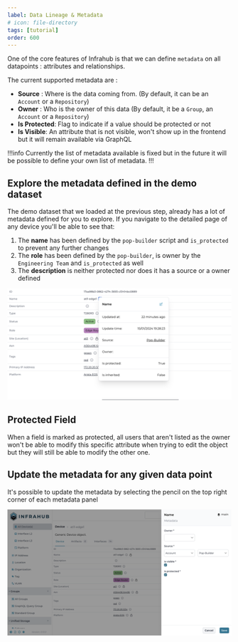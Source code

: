 ```yaml
---
label: Data Lineage & Metadata
# icon: file-directory
tags: [tutorial]
order: 600
---
```


One of the core features of Infrahub is that we can define `metadata` on all datapoints : attributes and relationships.

The current supported metadata are :
- **Source** : Where is the data coming from. (By default, it can be an `Account` or a `Repository`)
- **Owner** : Who is the owner of this data (By default, it be a `Group`, an `Account` or a `Repository`)
- **Is Protected**: Flag to indicate if a value should be protected or not
- **Is Visible**: An attribute that is not visible, won't show up in the frontend but it will remain available via GraphQL

!!!info
Currently the list of metadata available is fixed but in the future it will be possible to define your own list of metadata.
!!!

## Explore the metadata defined in the demo dataset

The demo dataset that we loaded at the previous step, already has a lot of metadata defined for you to explore.
If you navigate to the detailed page of any device you'll be able to see that:
1. The **name** has been defined by the `pop-builder` script and `is_protected` to prevent any further changes
2. The **role** has been defined by the `pop-builder`, is owner by the `Engineering Team` and `is_protected` as well
3. The **description** is neither protected nor does it has a source or a owner defined

![](../../media/tutorial/tutorial-4-data.cy.ts/tutorial_4_metadata.png)

## Protected Field

When a field is marked as protected, all users that aren't listed as the owner won't be able to modify this specific attribute when trying to edit the object but they will still be able to modify the other one.

## Update the metadata for any given data point

It's possible to update the metadata by selecting the pencil on the top right corner of each metadata panel 

![](../../media/tutorial/tutorial-4-data.cy.ts/tutorial_4_metadata_edit.png)
